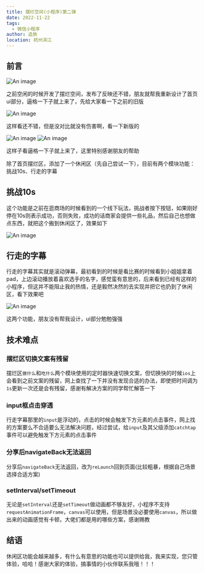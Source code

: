 ```yaml
---
title: 摆烂空间(小程序)第二弹
date: 2022-11-22
tags: 
  - 微信小程序
author: 追旅
location: 杭州滨江
---
```


## 前言

![An image](../.vuepress/public/space/xcx.jpg)

之前空闲的时候开发了摆烂空间，发布了反映还不错，朋友就帮我重新设计了首页ui部分，逼格一下子就上来了，先给大家看一下之前的旧版

![An image](../.vuepress/public/space/space3.jpg)

这样看还不错，但是没对比就没有伤害啊，看一下新版的

![An image](../.vuepress/public/space/ig1.jpg)
![An image](../.vuepress/public/space/ig2.jpg)

这样子看逼格一下子就上来了，这里特别感谢朋友的帮助

除了首页摆烂区，添加了一个休闲区（先自己尝试一下），目前有两个模块功能：挑战10s、行走的字幕

## 挑战10s

这个功能是之前在逛商场的时候看到的一个线下玩法，挑战者按下按钮，如果刚好停在10s则表示成功，否则失败，成功的话商家会提供一些礼品，然后自己也想做点东西，就把这个搬到休闲区了，效果如下

![An image](../.vuepress/public/space/ig3.jpg)

## 行走的字幕

行走的字幕其实就是滚动弹幕，最初看到的时候是看比赛的时候看到小姐姐拿着pad，上边滚动播放着喜欢选手的名字，感觉蛮有意思的，后来看到已经有这样的小程序，但这并不能阻止我的热情，还是毅然决然的去实现并把它也扔到了休闲区，看下效果吧

![An image](../.vuepress/public/space/ig4.jpg)

这两个功能，朋友没有帮我设计，ui部分勉勉强强

## 技术难点

### 摆烂区切换文案有残留

摆烂区```做什么```和```吃什么```两个模块使用的定时器快速切换文案，但切换快的时候```ios```上会看到之前文案的残留，网上查找了一下并没有发现合适的办法，即使把时间调为```1s```更新一次还是会有残留，感谢有解决方案的同学帮忙解答一下

### input框点击穿透

行走字幕那里的```input```是浮动的，点击的时候会触发下方元素的点击事件，网上找的方案要么不合适要么无法解决问题，经过尝试，给```input```及其父级添加```catchtap```事件可以避免触发下方元素的点击事件

### 分享后navigateBack无法返回

分享后```navigateBack```无法返回，改为```reLaunch```回到页面(比较粗暴，根据自己场景选择合适方案)

### setInterval/setTimeout

无论是```setInterval```还是```setTimeout```做动画都不够友好，小程序不支持```requestAnimationFrame```，```canvas```可以使用，但是场景没必要使用```canvas```，所以做出来的动画感觉有卡顿，大佬们都是用的哪些方案，感谢赐教

## 结语

休闲区功能会越来越多，有什么有意思的功能也可以提供给我，我来实现，您只管体验，哈哈！感谢大家的体验，搞事情的小伙伴联系我哦！！！

